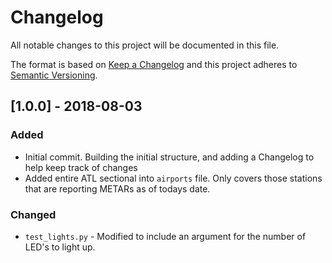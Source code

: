 # Changelog

All notable changes to this project will be documented in this file.

The format is based on [Keep a Changelog](http://keepachangelog.com/en/1.0.0/)
and this project adheres to [Semantic Versioning](http://semver.org/spec/v2.0.0.html).

## [1.0.0] - 2018-08-03

### Added

- Initial commit. Building the initial structure, and adding a Changelog to help keep track of changes
- Added entire ATL sectional into `airports` file.  Only covers those stations that are reporting METARs as of todays date.

### Changed

- `test_lights.py` - Modified to include an argument for the number of LED's to light up.
